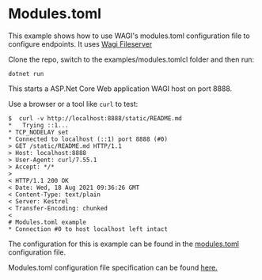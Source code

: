 # Modules.toml

This example shows how to use WAGI's modules.toml configuration file to configure endpoints. It uses [Wagi Fileserver](https://github.com/deislabs/wagi-fileserver)

Clone the repo, switch to the examples/modules.tomlcl folder and then run:

``` Console
dotnet run
```

This starts a ASP.Net Core Web application WAGI host on port 8888.

Use a browser or a tool like `curl` to test:

``` Console
$  curl -v http://localhost:8888/static/README.md
*   Trying ::1...
* TCP_NODELAY set
* Connected to localhost (::1) port 8888 (#0)
> GET /static/README.md HTTP/1.1
> Host: localhost:8888
> User-Agent: curl/7.55.1
> Accept: */*
>
< HTTP/1.1 200 OK
< Date: Wed, 18 Aug 2021 09:36:26 GMT
< Content-Type: text/plain
< Server: Kestrel
< Transfer-Encoding: chunked
<
# Modules.toml example
* Connection #0 to host localhost left intact
```

The configuration for this is example can be found in the [modules.toml](modules.toml) configuration file. 

Modules.toml configuration file specification can be found [here.](https://github.com/deislabs/wagi/blob/main/docs/configuring_and_running.md#the-modulestoml-configuration-file)